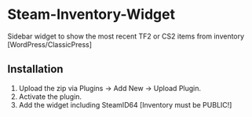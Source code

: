 # Steam-Inventory-Widget
Sidebar widget to show the most recent TF2 or CS2 items from inventory [WordPress/ClassicPress]

## Installation

1. Upload the zip via Plugins → Add New → Upload Plugin.
2. Activate the plugin.
3. Add the widget including SteamID64 [Inventory must be PUBLIC!]

